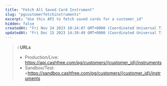 ```yaml
---
title: "Fetch All Saved Card Instrument"
slug: "pgcustomerfetchinstruments"
excerpt: "Use this API to fetch saved cards for a customer_id"
hidden: false
createdAt: "Fri Nov 24 2023 10:24:07 GMT+0000 (Coordinated Universal Time)"
updatedAt: "Fri Dec 15 2023 14:39:49 GMT+0000 (Coordinated Universal Time)"
---
```

> ℹ️ **URLs**
> 
> - Production/Live: <https://api.cashfree.com/pg/customers/{customer_id}/instruments>
> - Sandbox/Test: \<<https://sandbox.cashfree.com/pg/customers/{customer_id}/instruments>
